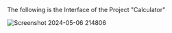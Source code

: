 The following is the Interface of the Project "Calculator"

![Screenshot 2024-05-06 214806](https://github.com/Rishab-kumar-026/Calculator/assets/163623411/24ebf51f-a813-40bb-b869-54acd2c2398a)
